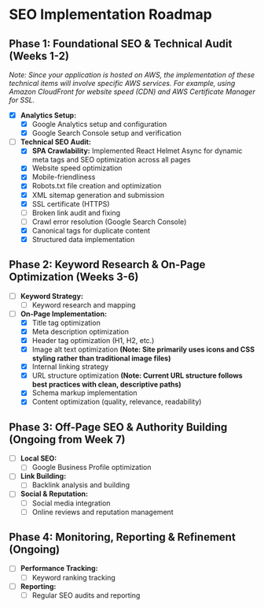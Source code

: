 # SEO Implementation Roadmap

## Phase 1: Foundational SEO & Technical Audit (Weeks 1-2)

*Note: Since your application is hosted on AWS, the implementation of these technical items will involve specific AWS services. For example, using Amazon CloudFront for website speed (CDN) and AWS Certificate Manager for SSL.*

- [x] **Analytics Setup:**
    - [x] Google Analytics setup and configuration
    - [x] Google Search Console setup and verification
- [ ] **Technical SEO Audit:**
    - [x] **SPA Crawlability:** Implemented React Helmet Async for dynamic meta tags and SEO optimization across all pages
    - [x] Website speed optimization
    - [x] Mobile-friendliness
    - [x] Robots.txt file creation and optimization
    - [x] XML sitemap generation and submission
    - [x] SSL certificate (HTTPS)
    - [ ] Broken link audit and fixing
    - [ ] Crawl error resolution (Google Search Console)
    - [x] Canonical tags for duplicate content
    - [x] Structured data implementation

## Phase 2: Keyword Research & On-Page Optimization (Weeks 3-6)

- [ ] **Keyword Strategy:**
    - [ ] Keyword research and mapping
- [ ] **On-Page Implementation:**
    - [x] Title tag optimization
    - [x] Meta description optimization
    - [x] Header tag optimization (H1, H2, etc.)
    - [x] Image alt text optimization **(Note: Site primarily uses icons and CSS styling rather than traditional image files)**
    - [x] Internal linking strategy
    - [x] URL structure optimization **(Note: Current URL structure follows best practices with clean, descriptive paths)**
    - [x] Schema markup implementation
    - [x] Content optimization (quality, relevance, readability)

## Phase 3: Off-Page SEO & Authority Building (Ongoing from Week 7)

- [ ] **Local SEO:**
    - [ ] Google Business Profile optimization
- [ ] **Link Building:**
    - [ ] Backlink analysis and building
- [ ] **Social & Reputation:**
    - [ ] Social media integration
    - [ ] Online reviews and reputation management

## Phase 4: Monitoring, Reporting & Refinement (Ongoing)

- [ ] **Performance Tracking:**
    - [ ] Keyword ranking tracking
- [ ] **Reporting:**
    - [ ] Regular SEO audits and reporting
